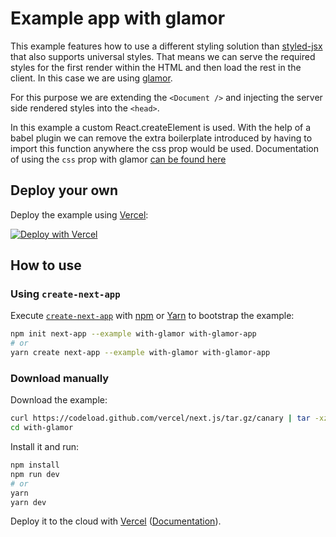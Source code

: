 # Example app with glamor

This example features how to use a different styling solution than [styled-jsx](https://github.com/zeit/styled-jsx) that also supports universal styles. That means we can serve the required styles for the first render within the HTML and then load the rest in the client. In this case we are using [glamor](https://github.com/threepointone/glamor).

For this purpose we are extending the `<Document />` and injecting the server side rendered styles into the `<head>`.

In this example a custom React.createElement is used. With the help of a babel plugin we can remove the extra boilerplate introduced by having to import this function anywhere the css prop would be used. Documentation of using the `css` prop with glamor [can be found here](https://github.com/threepointone/glamor/blob/master/docs/createElement.md)

## Deploy your own

Deploy the example using [Vercel](https://vercel.com):

[![Deploy with Vercel](https://vercel.com/button)](https://vercel.com/import/project?template=https://github.com/vercel/next.js/tree/canary/examples/with-glamor)

## How to use

### Using `create-next-app`

Execute [`create-next-app`](https://github.com/vercel/next.js/tree/canary/packages/create-next-app) with [npm](https://docs.npmjs.com/cli/init) or [Yarn](https://yarnpkg.com/lang/en/docs/cli/create/) to bootstrap the example:

```bash
npm init next-app --example with-glamor with-glamor-app
# or
yarn create next-app --example with-glamor with-glamor-app
```

### Download manually

Download the example:

```bash
curl https://codeload.github.com/vercel/next.js/tar.gz/canary | tar -xz --strip=2 next.js-canary/examples/with-glamor
cd with-glamor
```

Install it and run:

```bash
npm install
npm run dev
# or
yarn
yarn dev
```

Deploy it to the cloud with [Vercel](https://vercel.com/import?filter=next.js&utm_source=github&utm_medium=readme&utm_campaign=next-example) ([Documentation](https://nextjs.org/docs/deployment)).
